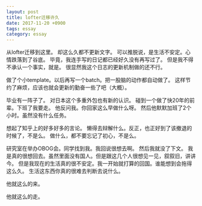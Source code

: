 ```yaml
---
layout: post
title: lofter迁移许久
date: 2017-11-20 +0900
tags: essay
category: essay
---
```


从lofter迁移到这里。
却这么久都不更新文字。
可以推脱说，是生活不安定。心情跌落到了谷底。
毕竟，我连手写的日记都已经好久没有再写过了。
但是我不得不承认一个事实，就是。
很显然我这个日志的更新机制做的还不行。

做了个小template。以后再写一个batch。把一股脑的动作都自动做了。
这样节约了麻烦，应该也就会更新的勤奋一些了吧（大概）。

毕业有一阵子了。
对日本这个多重外包也有新的认识。
碰到一个做了快20年的前辈。下班了我要走。
他反问我。你回家这么早做什么呀。
然后他默默加班了2个小时。虽然没有什么任务。

想起了知乎上的好多好多的言论。
懒得去辩解什么。反正，也正好到了该撤退的时候了，不是么。
做什么，都不要忘记了初心，不是么。

研究室在举办OBOG会。同学找到我。我回说很想去啊。
然后我就没了下文。
我是真的很想回去。虽然里面没有国人。但是跟这几个人很想见一见，叙叙旧，讲讲今。
但是我现在的生活真的很不安定。我一开始就打算的回国。谁能想到会拖得这么久。
生活这东西你真的很难去判断去说什么。

他就这么的来。

他就这么的走。